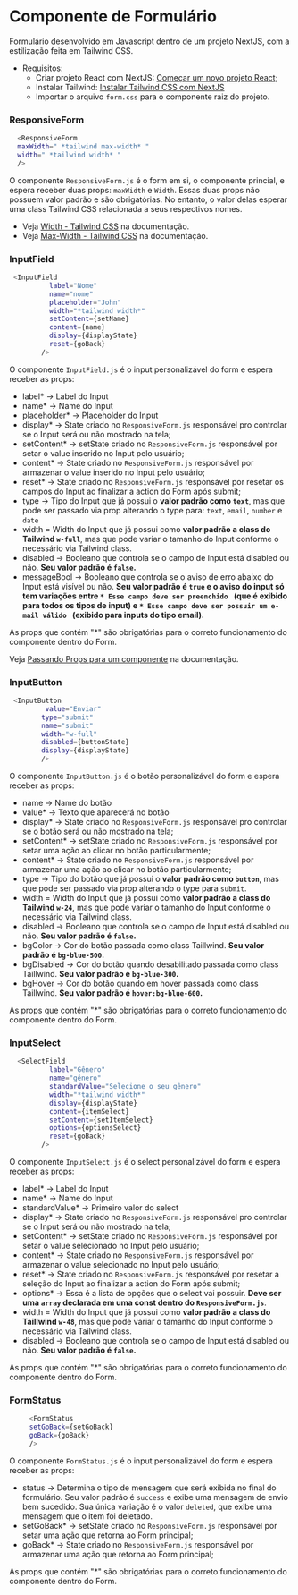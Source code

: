 # Componente de Formulário

Formulário desenvolvido em Javascript dentro de um projeto NextJS, com
a estilização feita em Tailwind CSS.

- Requisitos:
  - Criar projeto React com NextJS:  [Começar um novo projeto React](https://react.dev/learn/start-a-new-react-project);
  - Instalar Tailwind: [Instalar Tailwind CSS com NextJS](https://tailwindcss.com/docs/guides/nextjs)
  - Importar o arquivo `form.css` para o componente raiz do projeto.


### ResponsiveForm

```bash
  <ResponsiveForm 
  maxWidth=" *tailwind max-width* " 
  width=" *tailwind width* " 
  />
```

O componente `ResponsiveForm.js` é o form em si, o componente princial, e espera receber duas props: `maxWidth` e `Width`. Essas duas props não possuem
valor padrão e são obrigatórias. No entanto, o valor delas esperar uma class Tailwind CSS relacionada a seus respectivos nomes.

- Veja [Width - Tailwind CSS](https://v2.tailwindcss.com/docs/width) na documentação.
- Veja [Max-Width - Tailwind CSS](https://v2.tailwindcss.com/docs/maxwidth) na documentação.

### InputField

```bash
 <InputField
          label="Nome"
          name="nome"
          placeholder="John"
          width="*tailwind width*"
          setContent={setName}
          content={name}
          display={displayState}
          reset={goBack}
        />
```
O componente `InputField.js` é o input personalizável do form e espera receber as props:

- label* -> Label do Input
- name* -> Name do Input
- placeholder* -> Placeholder do Input
- display* -> State criado no `ResponsiveForm.js` responsável pro controlar se  o Input será ou não mostrado na tela;
- setContent* -> setState criado no `ResponsiveForm.js` responsável por setar o value inserido no Input pelo usuário;
- content* ->  State criado no `ResponsiveForm.js` responsável por armazenar o value inserido no Input pelo usuário;
- reset* -> State criado no `ResponsiveForm.js` responsável por resetar os campos do Input ao finalizar a action do Form após submit;
- type -> Tipo do Input que já possui o **valor padrão como `text`**, mas que pode ser passado via prop alterando o type para: `text`, `email`, `number` e `date`
- width = Width do Input que já possui como **valor padrão a class do Tailwind `w-full`**, mas que pode variar o tamanho do Input conforme o necessário via Tailwind class.
- disabled -> Booleano que controla se o campo de Input está disabled ou não. **Seu valor padrão é `false`.**
- messageBool -> Booleano que controla se o aviso de erro abaixo do Input está visível ou não. **Seu valor padrão é `true` e o aviso do input só tem variações entre `* Esse campo deve ser preenchido ` (que é exibido para todos os tipos de input) e `* Esse campo deve ser possuir um e-mail válido ` (exibido para inputs do tipo email).**
   
As props que contém "*" são obrigatórias para o correto funcionamento do componente dentro do Form.

Veja [Passando Props para um componente](https://react.dev/learn/passing-props-to-a-component) na documentação.



### InputButton

```bash
 <InputButton
         value="Enviar"
        type="submit"
        name="submit"
        width="w-full"
        disabled={buttonState}
        display={displayState}
        />
```
O componente `InputButton.js` é o botão personalizável do form e espera receber as props:

- name -> Name do botão
- value* -> Texto que aparecerá no botão
- display* -> State criado no `ResponsiveForm.js` responsável pro controlar se  o botão será ou não mostrado na tela;
- setContent* -> setState criado no `ResponsiveForm.js` responsável por setar uma ação ao clicar no botão particularmente;
- content* ->  State criado no `ResponsiveForm.js` responsável por armazenar uma ação ao clicar no botão particularmente;
- type -> Tipo do botão que já possui o **valor padrão como `button`**, mas que pode ser passado via prop alterando o type para `submit`.
- width = Width do Input que já possui como **valor padrão a class do Tailwind `w-24`**, mas que pode variar o tamanho do Input conforme o necessário via Tailwind class.
- disabled -> Booleano que controla se o campo de Input está disabled ou não. **Seu valor padrão é `false`.**
- bgColor -> Cor do botão passada como class Taillwind.  **Seu valor padrão é `bg-blue-500`.**
- bgDisabled -> Cor do botão quando desabilitado passada como class Taillwind.  **Seu valor padrão é `bg-blue-300`.**
- bgHover -> Cor do botão quando em hover passada como class Taillwind.  **Seu valor padrão é `hover:bg-blue-600`.**
   
As props que contém "*" são obrigatórias para o correto funcionamento do componente dentro do Form.

### InputSelect

```bash
  <SelectField
          label="Gênero"
          name="gênero"
          standardValue="Selecione o seu gênero"
          width="*tailwind width*"
          display={displayState}
          content={itemSelect}
          setContent={setItemSelect}
          options={optionsSelect}
          reset={goBack}
        />
```
O componente `InputSelect.js` é o select personalizável do form e espera receber as props:

- label* -> Label do Input
- name* -> Name do Input
- standardValue* -> Primeiro valor do select
- display* -> State criado no `ResponsiveForm.js` responsável pro controlar se  o Input será ou não mostrado na tela;
- setContent* -> setState criado no `ResponsiveForm.js` responsável por setar o value selecionado no Input pelo usuário;
- content* ->  State criado no `ResponsiveForm.js` responsável por armazenar o value selecionado no Input pelo usuário;
- reset* -> State criado no `ResponsiveForm.js` responsável por resetar a seleção do Input ao finalizar a action do Form após submit;
- options* -> Essa é a lista de opções que o select vai possuir. **Deve ser uma `array` declarada em uma const dentro do `ResponsiveForm.js`**.
- width = Width do Input que já possui como **valor padrão a class do Taillwind `w-48`**, mas que pode variar o tamanho do Input conforme o necessário via Tailwind class.
- disabled -> Booleano que controla se o campo de Input está disabled ou não. **Seu valor padrão é `false`.**
   
   
As props que contém "*" são obrigatórias para o correto funcionamento do componente dentro do Form.

### FormStatus

```bash
     <FormStatus 
     setGoBack={setGoBack} 
     goBack={goBack} 
     />
```
O componente `FormStatus.js` é o input personalizável do form e espera receber as props:

- status -> Determina o tipo de mensagem que será exibida no final do formulário. 
Seu valor padrão é `success` e exibe uma mensagem de envio bem sucedido. Sua única variação é o valor `deleted`, que
exibe uma mensagem que o item foi deletado.
- setGoBack* -> setState criado no `ResponsiveForm.js` responsável por setar uma ação que retorna ao Form principal;
- goBack* ->  State criado no `ResponsiveForm.js` responsável por armazenar uma ação que retorna ao Form principal;

As props que contém "*" são obrigatórias para o correto funcionamento do componente dentro do Form.